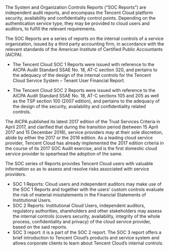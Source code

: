 The System and Organization Controls Reports (“SOC Reports”) are independent audit reports, and encompass the Tencent Cloud platform security, availability and confidentiality control points. Depending on the authentication service type, they may be provided to cloud users and auditors, to fulfill the relevant requirements.

The SOC Reports are a series of reports on the internal controls of a service organization, issued by a third party accounting firm, in accordance with the relevant standards of the American Institute of Certified Public Accountants (AICPA). 

* The Tencent Cloud SOC 1 Reports were issued with reference to the AICPA Audit Standard SSAE No. 18, AT-C section 320, and pertains to the adequacy of the design of the internal controls for the Tencent Cloud Service System – Tenant User Financial Report.

* The Tencent Cloud SOC 2 Reports were issued with reference to the AICPA Audit Standard SSAE No. 18, AT-C sections 105 and 205 as well as the TSP section 100 (2007 edition), and pertains to the adequacy of the design of the security, availability and confidentiality related controls.

The AICPA published its latest 2017 edition of the Trust Services Criteria in April 2017, and clarified that during the transition period (between 15 April 2017 and 15 December 2018), service providers may at their sole discretion, abide by either the 2017 or the 2016 edition. As a leading cloud service provider, Tencent Cloud has already implemented the 2017 edition criteria in the course of its 2017 SOC Audit exercise, and is the first domestic cloud service provider to spearhead the adoption of the same.

The SOC series of Reports provides Tencent Cloud users with valuable information so as to assess and resolve risks associated with service providers.

* SOC 1 Reports: Cloud users and independent auditors may make use of the SOC 1 Reports and together with the users’ custom controls evaluate the risk of material misstatements in the Financial Statements of Institutional Users.
* SOC 2 Reports: Institutional Cloud Users, independent auditors, regulatory authorities, shareholders and other stakeholders may assess the internal controls (covers security, availability, integrity of the whole process, confidentiality and privacy) of the cloud service provider, based on the said reports. 
* SOC 3 report: it is a part of the SOC 2 report. The SOC 3 report offers a brief introduction to Tencent Cloud’s products and service system and allows corporate clients to learn about Tencent Cloud’s internal controls.